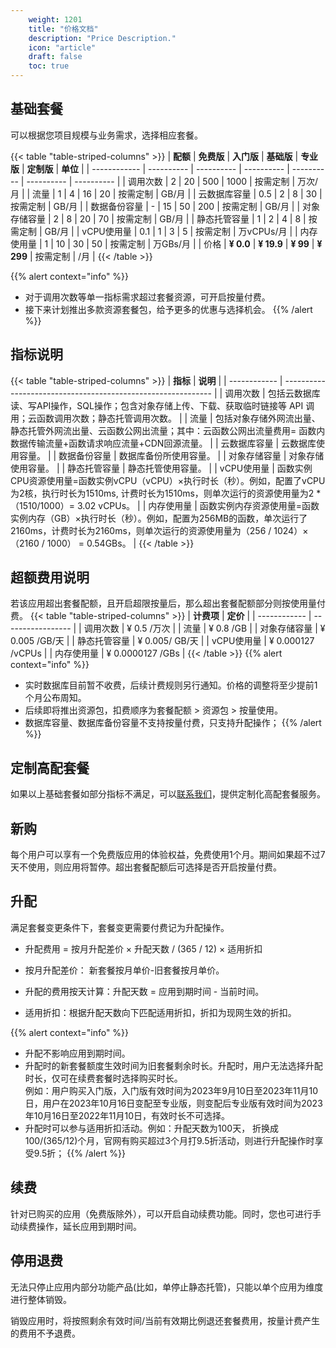 ```yaml
---
    weight: 1201
    title: "价格文档"
    description: "Price Description."
    icon: "article"
    draft: false
    toc: true
---
```


## 基础套餐

可以根据您项目规模与业务需求，选择相应套餐。

{{< table "table-striped-columns" >}}
| **配额**     | **免费版** | **入门版** | **基础版** | **专业版** | **定制版** | **单位**   |
| ------------ | ---------- | ---------- | ---------- | ---------- | ---------- | ---------- |
| 调用次数     | 2          | 20         | 500        | 1000       | 按需定制   | 万次/月    |
| 流量         | 1          | 4          | 16         | 20         | 按需定制   | GB/月      |
| 云数据库容量 | 0.5        | 2          | 8          | 30         | 按需定制   | GB/月      |
| 数据备份容量 | -          | 15         | 50         | 200        | 按需定制   | GB/月      |
| 对象存储容量   | 2          | 8          | 20         | 70         | 按需定制   | GB/月      |
| 静态托管容量 | 1          | 2          | 4          | 8          | 按需定制   | GB/月      |
| vCPU使用量   | 0.1        | 1          | 3          | 5          | 按需定制   | 万vCPUs/月 |
| 内存使用量   | 1          | 10         | 30         | 50         | 按需定制   | 万GBs/月   |
| 价格         | **¥ 0.0**  | **¥ 19.9** | **¥ 99**   | **¥ 299**  | 按需定制   | /月        |
{{< /table >}}

{{% alert context="info" %}}
- 对于调用次数等单一指标需求超过套餐资源，可开启按量付费。
- 接下来计划推出多款资源套餐包，给予更多的优惠与选择机会。
{{% /alert %}}


## 指标说明
{{< table "table-striped-columns" >}}
| **指标**     | **说明**                                                     |
| ------------ | ------------------------------------------------------------ |
| 调用次数     | 包括云数据库读、写API操作，SQL操作；包含对象存储上传、下载、获取临时链接等 API 调用；云函数调用次数；静态托管调用次数。 |
| 流量         | 包括对象存储外网流出量、静态托管外网流出量、云函数公网出流量；其中：云函数公网出流量费用= 函数内数据传输流量+函数请求响应流量+CDN回源流量。 |
| 云数据库容量 | 云数据库使用容量。                                           |
| 数据备份容量 | 数据库备份所使用容量。                                       |
| 对象存储容量   | 对象存储使用容量。                                             |
| 静态托管容量 | 静态托管使用容量。                                           |
| vCPU使用量   | 函数实例CPU资源使用量=函数实例vCPU（vCPU）×执行时长（秒）。例如，配置了vCPU为2核，执行时长为1510ms, 计费时长为1510ms，则单次运行的资源使用量为2 *（1510/1000）= 3.02 vCPUs。 |
| 内存使用量   | 函数实例内存资源使用量=函数实例内存（GB）×执行时长（秒）。例如，配置为256MB的函数，单次运行了2160ms，计费时长为2160ms，则单次运行的资源使用量为（256 / 1024）×（2160 / 1000） = 0.54GBs。 |
 {{< /table >}}
## 超额费用说明

若该应用超出套餐配额，且开启超限按量后，那么超出套餐配额部分则按使用量付费。
{{< table "table-striped-columns" >}}
| **计费项**   | **定价**          |
| ------------ | ----------------- |
| 调用次数     | ¥ 0.5 /万次       |
| 流量         | ¥ 0.8 /GB         |
| 对象存储容量   | ¥ 0.005 /GB/天    |
| 静态托管容量 | ¥ 0.005/ GB/天    |
| vCPU使用量   | ¥ 0.000127 /vCPUs |
| 内存使用量   | ¥ 0.0000127 /GBs  |
 {{< /table >}}
{{% alert context="info" %}}
- 实时数据库目前暂不收费，后续计费规则另行通知。价格的调整将至少提前1个月公布周知。
- 后续即将推出资源包，扣费顺序为套餐配额 > 资源包 > 按量使用。
- 数据库容量、数据库备份容量不支持按量付费，只支持升配操作；
{{% /alert %}}



## 定制高配套餐

如果以上基础套餐如部分指标不满足，可以[联系我们](/docs/contactus/)，提供定制化高配套餐服务。

## 新购

每个用户可以享有一个免费版应用的体验权益，免费使用1个月。期间如果超不过7天不使用，则应用将暂停。超出套餐配额后可选择是否开启按量付费。

## 升配

满足套餐变更条件下，套餐变更需要付费记为升配操作。

- 升配费用 = 按月升配差价 × 升配天数 / (365 / 12) × 适用折扣

- 按月升配差价： 新套餐按月单价-旧套餐按月单价。

- 升配的费用按天计算：升配天数 = 应用到期时间 - 当前时间。

- 适用折扣：根据升配天数向下匹配适用折扣，折扣为现网生效的折扣。


{{% alert context="info" %}}
- 升配不影响应用到期时间。
- 升配时的新套餐额度生效时间为旧套餐剩余时长。升配时，用户无法选择升配时长，仅可在续费套餐时选择购买时长。   
例如：用户购买入门版，入门版有效时间为2023年9月10日至2023年11月10日，用户在2023年10月16日变配至专业版，则变配后专业版有效时间为2023年10月16日至2022年11月10日，有效时长不可选择。
- 升配时可以参与适用折扣活动。例如：升配天数为100天， 折换成100/(365/12)个月，官网有购买超过3个月打9.5折活动，则进行升配操作时享受9.5折；
{{% /alert %}}



## 续费

针对已购买的应用（免费版除外），可以开启自动续费功能。同时，您也可进行手动续费操作，延长应用到期时间。

## 停用退费

无法只停止应用内部分功能产品(比如，单停止静态托管)，只能以单个应用为维度进行整体销毁。

销毁应用时，将按照剩余有效时间/当前有效期比例退还套餐费用，按量计费产生的费用不予退费。


